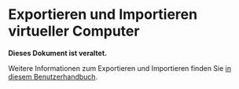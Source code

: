 # Exportieren und Importieren virtueller Computer

**Dieses Dokument ist veraltet.**

Weitere Informationen zum Exportieren und Importieren finden Sie [in diesem Benutzerhandbuch](../user_guide/export_import.md).




